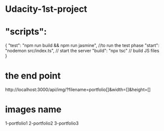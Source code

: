 # Udacity-1st-project



# "scripts":
{
    "test": "npm run build && npm run jasmine", //to run the test phase 
    "start": "nodemon src/index.ts",            // start the server 
    "build": "npx tsc"                          // build JS files
  }
  
  
  # the end point 
  http://localhost:3000/api/img/?filename=portfolio[]&width=[]&height=[]
  
 # images name 
 1-portfolio1
 2-portfolio2
 3-portfolio3
  
